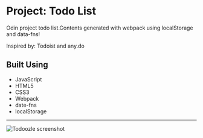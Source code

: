 # Project: Todo List

Odin project todo list.Contents generated with webpack using localStorage and data-fns!

Inspired by:
Todoist and any.do

## Built Using

- JavaScript
- HTML5
- CSS3
- Webpack
- date-fns
- localStorage

---

![Todoozle screenshot](https://res.cloudinary.com/angelrodriguez/image/upload/v1672423585/Todoozle%20App/todoozie-screenshot.png 'Project image')
